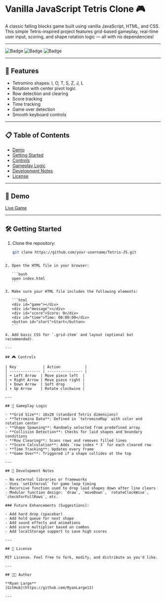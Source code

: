 # Vanilla JavaScript Tetris Clone 🎮

A classic falling blocks game built using vanilla JavaScript, HTML, and CSS. This simple Tetris-inspired project features grid-based gameplay, real-time user input, scoring, and shape rotation logic — all with no dependencies!

---

![Badge](https://img.shields.io/badge/JavaScript-ES6+-f7df1e?logo=javascript&logoColor=black)
![Badge](https://img.shields.io/badge/HTML-5-orange?logo=html5)
![Badge](https://img.shields.io/badge/CSS-Grid-blue?logo=css3)

---

## 🎯 Features

- Tetromino shapes: I, O, T, S, Z, J, L
- Rotation with center pivot logic
- Row detection and clearing
- Score tracking
- Time tracking
- Game over detection
- Smooth keyboard controls

---

## 📋 Table of Contents

- [Demo](#-demo)
- [Getting Started](#-getting-started)
- [Controls](#-controls)
- [Gameplay Logic](#-gameplay-logic)
- [Development Notes](#-development-notes)
- [License](#-license)

---

## 🚀 Demo

[Live Game](https://ryanlarge13.github.io/Tetris-JS/)

---

## 🛠️ Getting Started

1. Clone the repository:

   ```bash
   git clone https://github.com/your-username/Tetris-JS.git
   ```

````

2. Open the HTML file in your browser:

   ```bash
   open index.html
   ```

3. Make sure your HTML file includes the following elements:

   ```html
   <div id="game"></div>
   <div id="message"></div>
   <div id="score">Score: 0</div>
   <div id="time">Time: 00:00:00</div>
   <button id="start">Start</button>
   ```

4. Add basic CSS for `.grid-item` and layout (optional but recommended).

---

## 🎮 Controls

| Key            | Action           |
| -------------- | ---------------- |
| ⬅️ Left Arrow  | Move piece left  |
| ➡️ Right Arrow | Move piece right |
| ⬇️ Down Arrow  | Soft drop        |
| ⬆️ Up Arrow    | Rotate clockwise |

---

## 🧠 Gameplay Logic

- **Grid Size**: 10x20 (standard Tetris dimensions)
- **Tetromino Data**: Defined in `tetrominoMap` with color and rotation center
- **Shape Spawning**: Randomly selected from predefined array
- **Collision Detection**: Checks for laid shapes and boundary conditions
- **Row Clearing**: Scans rows and removes filled lines
- **Score Calculation**: Adds `row index * 3` for each cleared row
- **Time Tracking**: Updates every frame
- **Game Over**: Triggered if a shape collides at the top

---

## 📓 Development Notes

- No external libraries or frameworks
- Uses `setInterval` for game loop timing
- Recursive function used to drop laid shapes down after line clears
- Modular function design: `draw`, `moveDown`, `rotateClockWise`, `checkForFullRows`, etc.

### Future Enhancements (Suggestions):

- Add hard drop (spacebar)
- Add hold queue for next shape
- Add sound effects and animations
- Add score multiplier based on combos
- Add localStorage support to save high scores

---

## 📄 License

MIT License. Feel free to fork, modify, and distribute as you'd like.

---

## 👨‍💻 Author

**Ryan Large**
[GitHub](https://github.com/RyanLarge13)

---
````
